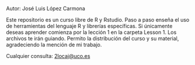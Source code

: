 Autor: José Luis López Carmona

Este repositorio es un curso libre de R y Rstudio. Paso a paso enseña el uso de herramientas del lenguaje R y librerías específicas.
Si únicamente deseas aprender comienza por la lección 1 en la carpeta Lesson 1. Los archivos te irán guiando.
Permito la distribución del curso y su material, agradeciendo la mención de mi trabajo.

Cualquier consulta: 2locaj@uco.es

